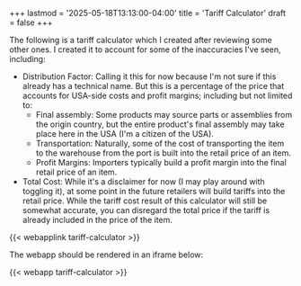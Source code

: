 +++
lastmod = '2025-05-18T13:13:00-04:00'
title = 'Tariff Calculator'
draft = false
+++

The following is a tariff calculator which I created after reviewing some other ones. I created it to account for some of the inaccuracies I've seen, including:

- Distribution Factor: Calling it this for now because I'm not sure if this already has a technical name. But this is a percentage of the price that accounts for USA-side costs and profit margins; including but not limited to:
  - Final assembly: Some products may source parts or assemblies from the origin country, but the entire product's final assembly may take place here in the USA (I'm a citizen of the USA).
  - Transportation: Naturally, some of the cost of transporting the item to the warehouse from the port is built into the retail price of an item.
  - Profit Margins: Importers typically build a profit margin into the final retail price of an item.
- Total Cost: While it's a disclaimer for now (I may play around with toggling it), at some point in the future retailers will build tariffs into the retail price. While the tariff cost result of this calculator will still be somewhat accurate, you can disregard the total price if the tariff is already included in the price of the item.

<!--more-->

{{< webapplink tariff-calculator >}}

The webapp should be rendered in an iframe below:

{{< webapp tariff-calculator >}}